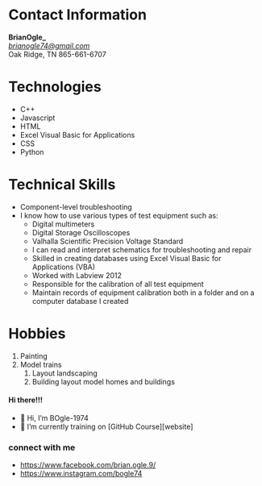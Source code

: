 # Contact Information
**BrianOgle_**<br/>
*brianogle74@gmail.com*<br/>
Oak Ridge, TN
865-661-6707
# Technologies
- C++ 
- Javascript 
- HTML   
- Excel Visual Basic for Applications
- CSS
- Python
# Technical Skills
* Component-level troubleshooting
* I know how to use various types of test equipment such as:
  * Digital multimeters
  * Digital Storage Oscilloscopes
  * Valhalla Scientific Precision Voltage Standard
  * I can read and interpret schematics for troubleshooting and repair
  * Skilled in creating databases using Excel Visual Basic for Applications (VBA)
  * Worked with Labview 2012
  * Responsible for the calibration of all test equipment
  * Maintain records of equipment calibration both in a folder and on a computer database I created
# Hobbies
1. Painting
1. Model trains
   1. Layout landscaping
   1. Building layout model homes and buildings
  

#### Hi there!!! 
- 👋 Hi, I’m BOgle-1974 
- 🌱 I’m currently training on [GitHub Course][website]

### connect with me
* https://www.facebook.com/brian.ogle.9/
* https://www.instagram.com/bogle74
